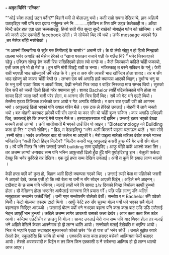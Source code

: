 **- अमृत घिमिरे ‘रन्जित’**



”“ओई रमेश तलाई उठ्न पर्दैन?” बिहानै ममी ले बोलाउनु भयो। कती राम्रो सपना देखिरा’थे, झन अहिल्यै उठाइदिएर ममी पनि क्या झ्याउ गर्नुहुन्छ भने नि ……….एकैछिन त रिस पनि उठ्छ कैलेकाही त। आँखा मिच्दै उठेर हात एता उता चल्बलाउछु, हिजो राती गीत सुन्दा सुन्दै राखेको मोबाईल फोन को खोजिमा । सधैं को जस्तै उठेर एकचोटी facebook खोले। जे सोचेको थिए त्यै भयो। उन्कै message आएको रैछ ,तर मेसेज चाँही नसोचेको ।


“म आफ्नो जिन्दगीमा जे सुकै गरु तिमीलाई के चासो?” अचम्मै परे। के पो लेखे रहेछु र हो हिजो निन्द्राको तालमा भनेर अगाडि को मेसेज हेरेको त “खाना पकाउन नजाने पछी के गर्छेउ नि? ” भनेर जिस्काएको रहेछु। एक्छिन सोच्छु हैन कती रिस राखिदिएको होला त्यो मान्छे मा। कैले जिस्कायो कहिले चाँही फकायो, एत्ती काम हुने भो हो मेरो त। हुन पनि मोरी बिछट्टै राम्री छ भन्या। नजिस्काइ त बस्नै सक्दिन के गर्नु। फेरी राम्री भएपछी भाउ खोज्नुपर्ने धर्मै रहेछ के रे। हुन त अरु सँग त्यसरी भाउ खोज्दिन होला शायद। तर म सँग भाउ खोज्नु को कारण चाँही बेग्लै छ। लग्भग एक बर्ष अगाडि हाम्रै क्याम्पस आएकी थिइन्। दुर्भाग्य भनु या के भनु उनी एउटा बिषय म आर्को बिषय, देख्नी भनेको भित्र जादा र बाहिर निस्कदा मात्र सम्भब थियो। सुरुको दिन सधैं को जस्तै ढिलो ढिलो गरेर क्याम्पस पुगे। शायद Bachelor त्यहिँ पढिसकेकाले पनि होला या शायद ढिलो जादा जादै बानी परेर होला, म आनन्द सँग भित्र छिर्दै थिए। सबै को गेट भने एउटै थियो। तेस्तैमा एउटा टिलिक्क टल्केको कार आयो र गेट अगाडि रोकियो। र कार बाट एउटी परी को आगमन भयो। आफुलाई ढिलो भएको पनि ख्याल गरिन मैले। एक टक ले हेरिरहे उनलाई। मोहनी नै लागे जस्तो भयो। बरु मोहनी कारबाट झरेकी परी सँग लाग्यो या कार सँग यो चाँही बुज्न सकिन। कार अगाडि उभिएकी थिइ, कारलाई हेरे कि उन्लाई मेसै पाइन मैले त। हस्याङ्फस्याङ गर्दै झरिन। उन्लाई हतार भएको देख्दा मनमनै हासो लाग्यो । उनी आत्तीआत्ती मै भएको ठाउँ तिर पो आइन्। “Biotechnology को Building कता हो नि? ” उनले सोदिन्। “ हिड, म देखाइदिन्छु “भनेर अली बिस्तारै पाइला चलाऊन थालें । नाम सोदें ,रस्मी रहेछ। भर्खर अर्कोसहर बाट यो कलेज मा आएकी रे। मेरो पाइला सारेको तरिका देखेर उनले प्याच्च भनिहालिन् “अली छिटो हिंड्न मिल्दैन? “मिल्दैन कसरी भन्नु आफुलाई कसरी हुन्छ धेरै बेर उनी सँग बोल्न छ। त्यै पनि मिल्छ नि भनेर उन्लाई उन्को building सम्म पुर्याइदिए। आफु चाँही फर्के आफ्नो कक्षा तिर। तर अचम्म लाग्यो धन्यवाद सम्म पनि भनिन आफुचाही ढिलो हुँदा हुँदै पनि पुर्याइदिराछु झन। बेलुकी फर्कदा देख्छु कि भनेर कुरिरहे तर देखिन। एक दुई हप्ता सम्म देखिन उनलाई। अनी त कुर्न नि झ्याउ लाग्न थाल्यो ।


केही हप्ता पछी को कुरा हो, बिहान अली छिटो क्याम्पस गएको थिए । उन्लाई त्यही बेला मा पहिलेको जसरी नै आएको देखे, फरक एत्ती हो कि त्यो बेला मा उनी म सँग सोद्न आएकी थिईन्। अहिले भने आइनन्। टाढैबाट के छ सम्म पनि भनिनन्। मलाई त्यही भने नि सायद ३/४ दिनको निन्द्रा बिथोल्न काफी हुन्थ्यो होला। खै देखिनन् होला भन्ठानेर आफैलाई सान्त्वना दिने प्रयास गरेँ। पछि पछि लाग्नु पनि अल्लि नसुहाउला भन्ठानेर फर्कदैँ थिएँ । उनी गएर सन्तोषसँग बोलेको देखेँ। सन्तोष र म Bachelor सँगै पढेको थियौँ। केटो बोल्नमा एकदम टाठो थियो । आफुँ केटि हरु सँग सुरुमा बोल्न पर्यो भने भएका सबै बोल्ने बहानाहरु सिद्दिएर आउथ्यो । उसलाई बोल्न पर्यो भने नभएका बहाना पनि कता कता बाट उडि उडि उसैलाई भेट्न आएझैँ भान हुन्थ्यो। कहिले अचम्म लागेर आउथ्यो उसको कला देखेर। आज कता कता रिस उठेर आयो। कम्तिमा एउटीसँग त छाड्नु नि बोल्न। सायद उनलाई मेरो नाम सम्म पनि याद थिएन होला तर मलाई भने अहिले देखिनै केवल आफ्नैमात्र हो झै लाग्न थालि आयो। सन्तोषले मलाई देखेपछि म भएतिर आयो। भित्र जे भएपनि एउटा सदाबहार मुस्कानको फोको छरेर “के हो पारा त” भनेर सोधेँ । उसले बुझेछ क्यारे तेस्तो हैन, स्कुलदेखि कि साथि हो भन्यो । एक्कासि कता कता हराएर बसेको आत्मियता फेरी पलाएर आयो। तेस्तो अवसरवादी त थिईन म तर किन किन एक्कासी उ नै सबैभन्दा आत्मिय हो झै लाग्न थाल्यो आज आएर।



